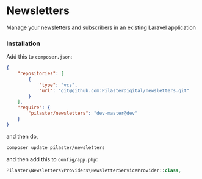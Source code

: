 # Newsletters

Manage your newsletters and subscribers in an existing Laravel application


### Installation

Add this to `composer.json`:

```json
{
    "repositories": [
        {
            "type": "vcs",
            "url": "git@github.com:PilasterDigital/newsletters.git"
        }
    ],
    "require": {
        "pilaster/newsletters": "dev-master@dev"
    }
}
```

and then do,

```bash
composer update pilaster/newsletters
```

and then add this to `config/app.php`:

```php
Pilaster\Newsletters\Providers\NewsletterServiceProvider::class,
```
